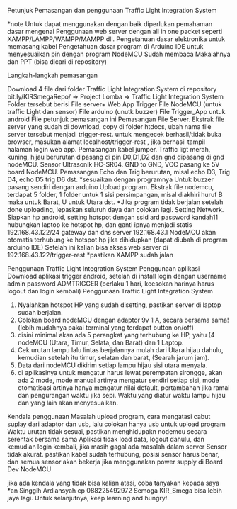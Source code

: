 Petunjuk Pemasangan dan penggunaan 
Traffic Light Integration System

*note Untuk dapat menggunakan dengan baik diperlukan pemahaman dasar mengenai 
Penggunaan web server dengan all in one packet seperti XAMPP/LAMPP/WAMPP/MAMPP dll.
Pengetahuan dasar elektronika untuk memasang kabel
Pengetahuan dasar program di Arduino IDE untuk menyesuaikan pin dengan program NodeMCU
Sudah membaca Makalahnya dan PPT (bisa dicari di repository)

Langkah-langkah pemasangan

Download 4 file dari folder Traffic Light Integration System di repository bit.ly/KIRSmegaRepo/ => Project Lomba => Traffic Light Integration System
Folder tersebut berisi 
File server+ Web App Trigger
File NodeMCU (untuk traffic Light dan sensor)
File arduino (unutk buzzer)
File Trigger_App untuk android
File petunjuk pemasangan ini
Pemasangan File Server. 
Ekstrak file server yang sudah di download, copy di folder htdocs, ubah nama file server tersebut menjadi trigger-rest. untuk mengecek berhasil/tidak buka browser, masukan alamat localhost/trigger-rest , jika berhasil tampil halaman login web app.
Pemasangan kabel jumper.
Traffic ligt merah, kuning, hijau berurutan dipasang di pin D0,D1,D2 dan gnd dipasang di gnd nodeMCU.
Sensor Ultrasonik HC-SR04. GND to GND, VCC pasang ke 5V board NodeMCU. Pemasangan Echo dan Trig berurutan, misal echo D3, Trig D4, echo D5 trig D6 dst. *sesuaikan dengan programnya
Untuk buzzer pasang sendiri dengan arduino 
Upload program.
Ekstrak file nodemcu, terdapat 5 folder, 1 folder untuk 1 sisi persimpangan, misal diakhiri huruf B maka untuk Barat, U untuk Utara dst. *Jika program tidak berjalan setelah done uploading, lepaskan seluruh daya dan colokan lagi.
Setting Network.
Siapkan hp android, setting hotspot dengan ssid ard password kandah11
hubungkan laptop ke hotspot hp, dan ganti ipnya menjadi statis 192.168.43.122/24 gateway dan dns server 192.168.43.1 
NodeMCU akan otomatis terhubung ke hotspot hp jika dihidupkan (dapat diubah di program arduino IDE)
Setelah ini kalian bisa akses web server di 192.168.43.122/trigger-rest *pastikan XAMPP sudah jalan

 Penggunaan Traffic Light Integration System
Penggunaan aplikasi
Download aplikasi trigger android, setelah di install login dengan username admin password ADMTRIGGER (berlaku 1 hari, keesokan harinya harus logout dan login kembali)
Penggunaan Traffic Light Integration System
1. Nyalahkan hotspot HP yang sudah disetting, pastikan server di laptop sudah berjalan.
2. Colokan board nodeMCU dengan adaptor 9v 1 A, secara bersama sama! (lebih mudahnya pakai terminal yang terdapat button on/off)
3. disini minimal akan ada 5 perangkat yang terhubung ke HP, yaitu (4 nodeMCU (Utara, Timur, Selata, dan Barat) dan 1 Laptop.
4. Cek urutan lampu lalu lintas berjalannya mulah dari Utara hijau dahulu, kemudian setelah itu timur, selatan dan barat, (Searah jarum jam). 
5. Data dari nodeMCU dikirim setiap lampu hijau sisi utara menyala.
6. di aplikasinya untuk mengatur harus lewat perempatan sirongge, akan ada 2 mode, mode manual artinya mengatur sendiri setiap sisi, mode otomatisasi artinya hanya mengatur nilai default, pertambahan jika ramai dan pengurangan waktu jika sepi. Waktu yang diatur waktu lampu hijau dan yang lain akan menyesuaikan.

Kendala penggunaan
Masalah upload program, cara mengatasi cabut suplay dari adaptor dan usb, lalu colokan hanya usb untuk upload program
Waktu urutan tidak sesuai, pastikan menghidupakn nodemcu secara serentak bersama sama
Aplikasi tidak load data, logout dahulu, dan kemudian login kembali, jika masih gagal ada masalah dalam server
Sensor tidak akurat. pastikan kabel sudah terhubung, posisi sensor harus benar, dan semua sensor akan bekerja jika menggunakan power supply di Board Dev NodeMCU 

jika ada kendala yang tidak bisa kalian atasi, coba tanyakan kepada saya *an Singgih Ardiansyah cp 088225492972 
Semoga KIR_Smega bisa lebih jaya lagi.
Untuk selanjutnya, keep learning and hungry!.

